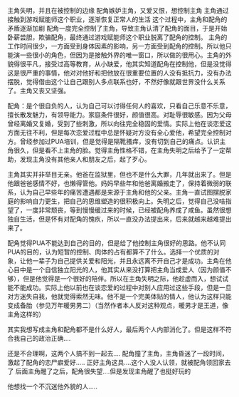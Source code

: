 主角失明，并且在被控制的边缘
配角嫉妒主角，又爱又恨，想控制主角
主角通过接触到游戏赋能师这个职业，逐渐恢复正常人的生活
这个过程中，主角和配角的矛盾逐渐加剧
配角一度完全控制了主角，导致主角认清了配角的面目，于是开始卧薪尝胆，欺骗配角，最终通过游戏赋能师这个职业脱离了配角的控制。
主角的工作时间很少，一方面受到身体因素的影响，另一方面受到配角的控制。所以他只能演一些很小的角色，但因为是接触外界的唯一窗口，所以做的很用心。主角的外貌得很平凡，接受过高等教育，从小缺爱，他其实知道配角在控制他，但是没觉得这是很严重的事情，他对对他好和把他放在很重要位置的人没有抵抗力，没有办法摆脱，觉得借由这个让自己跟别人多点联系也好，不然好像就跟世界没什么关系了。主角又丧又坚强。


配角：是个很自负的人，认为自己可以讨得任何人的喜欢，只看自己乐意不乐意，擅长散发魅力，有领导能力。家庭条件很好，颜值很高。对耻辱很敏感。因为父母曾经离婚又复婚，受到了些刺激，所以向往完全稳固的爱情。实际上他在谈恋爱这方面无往不利，但是每次恋爱过程中总是怀疑对方没有全心爱他，希望完全控制对方。曾经参加过PUA培训，但是觉得是隔靴搔痒，没有切到自己的痛点。认识主角很久，但是看不上主角的脸。觉得主角性格不错，在主角失明之后给予了一定帮助，发现主角没有其他亲人和朋友之后，起了歹心。

主角其实并非举目无亲。他爸在监狱里，但也不是什么大罪，几年就出来了。但是他跟爸爸感情不好，也懒得管他。妈妈早些年和他爸离婚搬走了，保持着微弱的联系，认为自己早些年的痛苦遭遇都是来源于主角和他的父亲。主角一直试图摆脱家庭的影响自力更生，把自己的思维塑造的很积极向上。失明之后，觉得自己没啥指望了，一度非常颓丧，等到慢慢缓过来的时候，已经被配角养成了咸鱼。虽然很想独自生活，但是怀有对配角的愧疚，所以一直没办法提出来，后来就越来越难提出来了。

配角觉得PUA不能达到自己的目的，但是给了他控制主角很好的思路。他不认同PUA的目的，认为短暂的控制、肉体的占有都算不了什么。选择一个优质的对象，让他一辈子为自己提供关爱和阳光，并且永远离不开自己才是成功。主角在他心目中是一个自信独立阳光的人，他其实从来没打算把主角当成爱人（因为颜值不够），但是他觉得是一个很好的陪伴。所以在主角失明之际，他趁虚而入，想试试能不能成功。实际上他以前也在谈恋爱的过程中对别人应用过这些手段，但是一旦对方迷失自我，他就觉得索然无味。他不是一个完美体贴的情人，他认为这样只能变成备胎（参见万年暖男男二）（当然作者本人反对这种观点，暖男才是王道，像主角这样的）

其实我想写成主角和配角都不是什么好人，最后两个人内部消化了。但是这样不符合我自己的政治正确....

还是不合理啊，这两个人搞不到一起去....
配角撞了主角，主角昏迷了一段时间，激起了配角的恋尸癖爱好.....
正好主角这具....这个人没人认领，就被配角领回家去了
后面主角醒了之后，配角很失望....但是发现主角醒了也挺好玩的

他想找一个不沉迷他外貌的人.....